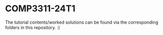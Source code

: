 # COMP3311-24T1

The tutorial contents/worked solutions can be found via the corresponding folders in this repository. :)
